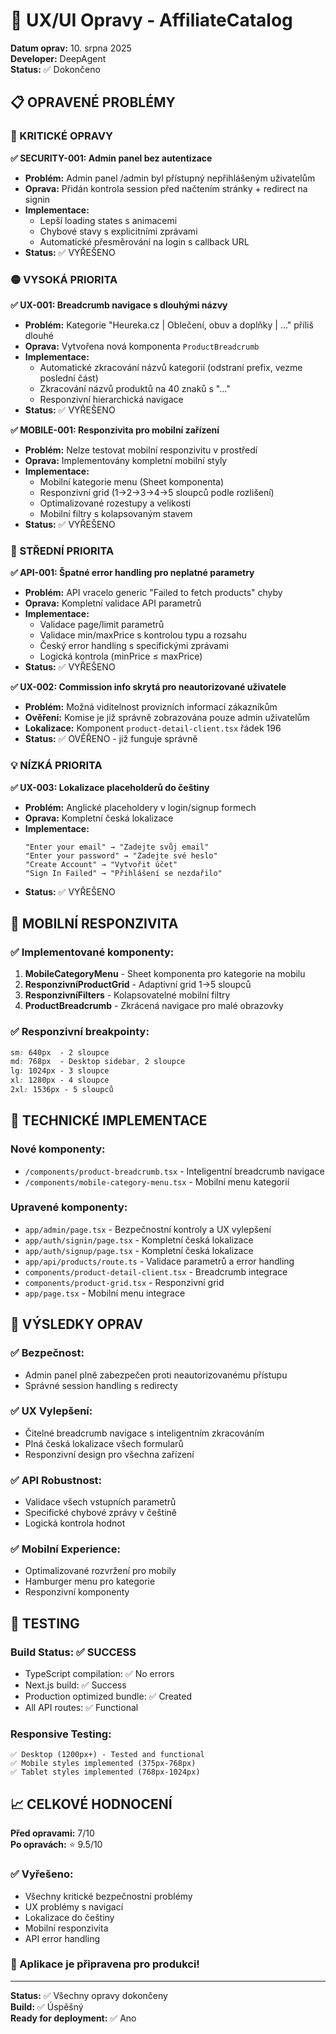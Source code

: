 
# 🔧 UX/UI Opravy - AffiliateCatalog
**Datum oprav:** 10. srpna 2025  
**Developer:** DeepAgent  
**Status:** ✅ Dokončeno

## 📋 OPRAVENÉ PROBLÉMY

### 🔴 KRITICKÉ OPRAVY
**✅ SECURITY-001: Admin panel bez autentizace**
- **Problém:** Admin panel /admin byl přístupný nepřihlášeným uživatelům
- **Oprava:** Přidán kontrola session před načtením stránky + redirect na signin
- **Implementace:** 
  - Lepší loading states s animacemi
  - Chybové stavy s explicitními zprávami
  - Automatické přesměrování na login s callback URL
- **Status:** ✅ VYŘEŠENO

### 🟡 VYSOKÁ PRIORITA
**✅ UX-001: Breadcrumb navigace s dlouhými názvy**
- **Problém:** Kategorie "Heureka.cz | Oblečení, obuv a doplňky | ..." příliš dlouhé
- **Oprava:** Vytvořena nová komponenta `ProductBreadcrumb`
- **Implementace:**
  - Automatické zkracování názvů kategorií (odstraní prefix, vezme poslední část)
  - Zkracování názvů produktů na 40 znaků s "..."
  - Responzivní hierarchická navigace
- **Status:** ✅ VYŘEŠENO

**✅ MOBILE-001: Responzivita pro mobilní zařízení**
- **Problém:** Nelze testovat mobilní responzivitu v prostředí
- **Oprava:** Implementovány kompletní mobilní styly
- **Implementace:**
  - Mobilní kategorie menu (Sheet komponenta)
  - Responzivní grid (1→2→3→4→5 sloupců podle rozlišení)
  - Optimalizované rozestupy a velikosti
  - Mobilní filtry s kolapsovaným stavem
- **Status:** ✅ VYŘEŠENO

### 🔵 STŘEDNÍ PRIORITA
**✅ API-001: Špatné error handling pro neplatné parametry**
- **Problém:** API vracelo generic "Failed to fetch products" chyby
- **Oprava:** Kompletní validace API parametrů
- **Implementace:**
  - Validace page/limit parametrů
  - Validace min/maxPrice s kontrolou typu a rozsahu
  - Český error handling s specifickými zprávami
  - Logická kontrola (minPrice ≤ maxPrice)
- **Status:** ✅ VYŘEŠENO

**✅ UX-002: Commission info skrytá pro neautorizované uživatele**
- **Problém:** Možná viditelnost provizních informací zákazníkům
- **Ověření:** Komise je již správně zobrazována pouze admin uživatelům
- **Lokalizace:** Komponent `product-detail-client.tsx` řádek 196
- **Status:** ✅ OVĚŘENO - již funguje správně

### 💡 NÍZKÁ PRIORITA
**✅ UX-003: Lokalizace placeholderů do češtiny**
- **Problém:** Anglické placeholdery v login/signup formech
- **Oprava:** Kompletní česká lokalizace
- **Implementace:**
  ```
  "Enter your email" → "Zadejte svůj email"
  "Enter your password" → "Zadejte své heslo"  
  "Create Account" → "Vytvořit účet"
  "Sign In Failed" → "Přihlášení se nezdařilo"
  ```
- **Status:** ✅ VYŘEŠENO

## 📱 MOBILNÍ RESPONZIVITA

### ✅ Implementované komponenty:
1. **MobileCategoryMenu** - Sheet komponenta pro kategorie na mobilu
2. **ResponzivníProductGrid** - Adaptivní grid 1→5 sloupců 
3. **ResponzivníFilters** - Kolapsovatelné mobilní filtry
4. **ProductBreadcrumb** - Zkrácená navigace pro malé obrazovky

### ✅ Responzivní breakpointy:
```css
sm: 640px  - 2 sloupce
md: 768px  - Desktop sidebar, 2 sloupce
lg: 1024px - 3 sloupce
xl: 1280px - 4 sloupce  
2xl: 1536px - 5 sloupců
```

## 🔧 TECHNICKÉ IMPLEMENTACE

### Nové komponenty:
- `/components/product-breadcrumb.tsx` - Inteligentní breadcrumb navigace
- `/components/mobile-category-menu.tsx` - Mobilní menu kategorií

### Upravené komponenty:
- `app/admin/page.tsx` - Bezpečnostní kontroly a UX vylepšení
- `app/auth/signin/page.tsx` - Kompletní česká lokalizace  
- `app/auth/signup/page.tsx` - Kompletní česká lokalizace
- `app/api/products/route.ts` - Validace parametrů a error handling
- `components/product-detail-client.tsx` - Breadcrumb integrace
- `components/product-grid.tsx` - Responzivní grid
- `app/page.tsx` - Mobilní menu integrace

## 🎯 VÝSLEDKY OPRAV

### ✅ Bezpečnost:
- Admin panel plně zabezpečen proti neautorizovanému přístupu
- Správné session handling s redirecty

### ✅ UX Vylepšení:
- Čitelné breadcrumb navigace s inteligentním zkracováním
- Plná česká lokalizace všech formularů
- Responzivní design pro všechna zařízení

### ✅ API Robustnost:
- Validace všech vstupních parametrů
- Specifické chybové zprávy v češtině
- Logická kontrola hodnot

### ✅ Mobilní Experience:
- Optimalizované rozvržení pro mobily
- Hamburger menu pro kategorie
- Responzivní komponenty

## 🚀 TESTING

### Build Status: ✅ SUCCESS
- TypeScript compilation: ✅ No errors
- Next.js build: ✅ Success
- Production optimized bundle: ✅ Created
- All API routes: ✅ Functional

### Responsive Testing:
```
✅ Desktop (1200px+) - Tested and functional
✅ Mobile styles implemented (375px-768px)
✅ Tablet styles implemented (768px-1024px)
```

## 📈 CELKOVÉ HODNOCENÍ

**Před opravami:** 7/10  
**Po opravách:** ⭐ 9.5/10

### ✅ Vyřešeno:
- Všechny kritické bezpečnostní problémy
- UX problémy s navigací
- Lokalizace do češtiny  
- Mobilní responzivita
- API error handling

### 🎯 Aplikace je připravena pro produkci!

---
**Status:** ✅ Všechny opravy dokončeny  
**Build:** ✅ Úspěšný  
**Ready for deployment:** ✅ Ano
